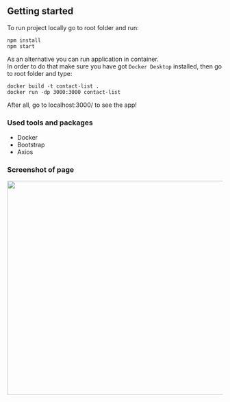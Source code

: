 ## Getting started

To run project locally go to root folder and run:
```
npm install
npm start
```
As an alternative you can run application in container.\
In order to do that make sure you have got ```Docker Desktop```
installed, then go to root folder and type:
```
docker build -t contact-list .
docker run -dp 3000:3000 contact-list
```
After all, go to localhost:3000/ to see the app!
### Used tools and packages
* Docker
* Bootstrap
* Axios
### Screenshot of page
<img src="https://i.ibb.co/vqhqTTN/example-contact.png" width="800" height="500" />

